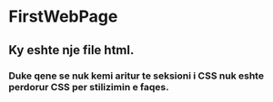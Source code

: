 # FirstWebPage
## Ky eshte nje file html.
### Duke qene se nuk kemi aritur te seksioni i CSS nuk eshte perdorur CSS per stilizimin e faqes.
